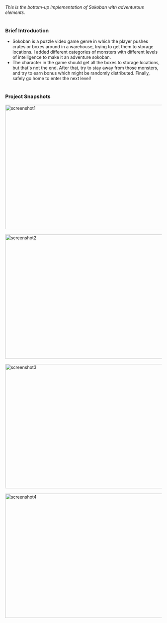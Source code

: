 *This is the bottom-up implementation of Sokoban with adventurous elements.* <br><br>

### Brief Introduction
* Sokoban is a puzzle video game genre in which the player pushes crates or boxes around in a warehouse, trying to get them to storage locations.
I added different categories of monsters with different levels of intelligence to make it an adventure sokoban.
* The character in the game should get all the boxes to storage locations, but that's not the end. After that, try to stay away from those monsters,
and try to earn bonus which might be randomly distributed. Finally, safely go home to enter the next level! <br><br>

### Project Snapshots
<img src="images/menu.png" alt="screenshot1" width="650" height="400"><br><br>
<img src="images/about.png" alt="screenshot2" width="650" height="400"><br><br>
<img src="images/main.png" alt="screenshot3" width="650" height="400"><br><br>
<img src="images/end.png" alt="screenshot4" width="650" height="400"><br><br>
